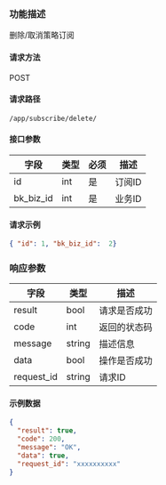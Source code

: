 ### 功能描述

删除/取消策略订阅

#### 请求方法

POST

#### 请求路径

`/app/subscribe/delete/`

#### 接口参数

| 字段 | 类型 | 必须 | 描述   |
|----|----|----|------|
| id | int | 是  | 订阅ID |
| bk_biz_id  | int   | 是  | 业务ID   |

#### 请求示例

```json
{ "id": 1, "bk_biz_id":  2}
```

### 响应参数

| 字段       | 类型   | 描述         |
|----------|------|------------|
| result   | bool | 请求是否成功     |
| code     | int  | 返回的状态码     |
| message  | string | 描述信息       |
| data     | bool | 操作是否成功      |
| request_id | string | 请求ID       |

#### 示例数据

```json
{
  "result": true,
  "code": 200,
  "message": "OK",
  "data": true,
  "request_id": "xxxxxxxxxx"
}
```


